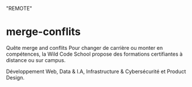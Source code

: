 "REMOTE"
# merge-conflits
Quête merge and conflits
Pour changer de carrière ou monter en compétences,
la Wild Code School propose des formations certifiantes à distance ou sur campus. 

Développement Web, Data & I.A, Infrastructure & Cybersécurité et Product Design.

